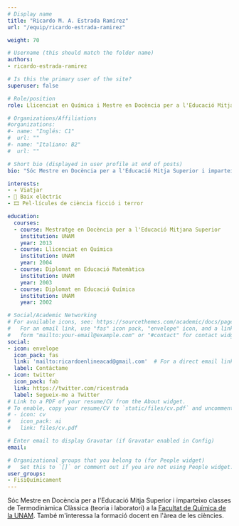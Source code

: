 ```yaml
---
# Display name
title: "Ricardo M. A. Estrada Ramírez"
url: "/equip/ricardo-estrada-ramirez"

weight: 70

# Username (this should match the folder name)
authors:
- ricardo-estrada-ramirez

# Is this the primary user of the site?
superuser: false

# Role/position
role: Llicenciat en Química i Mestre en Docència per a l'Educació Mitja Superior

# Organizations/Affiliations
#organizations:
#- name: "Inglés: C1"
#  url: ""
#- name: "Italiano: B2"
#  url: ""  

# Short bio (displayed in user profile at end of posts)
bio: "Sóc Mestre en Docència per a l'Educació Mitja Superior i imparteixo classes de Termodinàmica Clàssica (teoria i laboratori) a la [Facultat de Química de la UNAM](https://quimica.unam.mx/)."

interests:
- ✈️ Viatjar
- 🎸 Baix elèctric
- 🎞 Pel·lícules de ciència ficció i terror

education:
  courses:
  - course: Mestratge en Docència per a l'Educació Mitjana Superior
    institution: UNAM
    year: 2013
  - course: Llicenciat en Química
    institution: UNAM
    year: 2004
  - course: Diplomat en Educació Matemàtica
    institution: UNAM
    year: 2003
  - course: Diplomat en Educació Química
    institution: UNAM
    year: 2002

# Social/Academic Networking
# For available icons, see: https://sourcethemes.com/academic/docs/page-builder/#icons
#   For an email link, use "fas" icon pack, "envelope" icon, and a link in the
#   form "mailto:your-email@example.com" or "#contact" for contact widget.
social:
- icon: envelope
  icon_pack: fas
  link: 'mailto:ricardoenlineacad@gmail.com'  # For a direct email link, use "mailto:test@example.org".
  label: Contáctame
- icon: twitter
  icon_pack: fab
  link: https://twitter.com/ricestrada
  label: Segueix-me a Twitter
# Link to a PDF of your resume/CV from the About widget.
# To enable, copy your resume/CV to `static/files/cv.pdf` and uncomment the lines below.
# - icon: cv
#   icon_pack: ai
#   link: files/cv.pdf

# Enter email to display Gravatar (if Gravatar enabled in Config)
email:

# Organizational groups that you belong to (for People widget)
#   Set this to `[]` or comment out if you are not using People widget.
user_groups:
- FisiQuímicament
---
```


Sóc Mestre en Docència per a l'Educació Mitja Superior i imparteixo classes de Termodinàmica Clàssica (teoria i laboratori) a la [Facultat de Química de la UNAM](https://quimica.unam.mx/). També m'interessa la formació docent en l'àrea de les ciències.